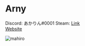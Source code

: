 # Arny

Discord: あかりん#0001
Steam: [Link](https://steamcommunity.com/id/kawaiifuturebass/)<br />
[Website](https://deko.moe)

![mahiro](https://i.imgur.com/5JXNhU0.png)

